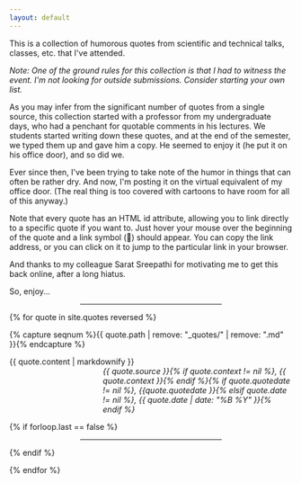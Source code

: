 ```yaml
---
layout: default
---
```

<script src="assets/global/anchor.min.js"></script>
<script src="assets/global/jquery-3.4.1.min.js"></script>

<script>
  $(function() {
	anchors.options.icon = '🔗';
	anchors.options.placement = 'left';
	anchors.options.visible = 'hover';
	anchors.add('section');
});
</script>

This is a collection of humorous quotes from
scientific and technical talks, classes, etc. that I've attended.

*Note: One of the ground rules for this collection is that I had to
witness the event.  I'm not looking for outside submissions.
Consider starting your own list.*

As you may infer from the significant number of quotes from a single
source, this collection started with a professor from my undergraduate
days, who had a penchant for quotable comments in his lectures. We
students started writing down these quotes, and at the end of the
semester, we typed them up and gave him a copy.  He seemed to enjoy it
(he put it on his office door), and so did we.  

Ever since then, I've been trying to take note of the humor in things
that can often be rather dry.  And now, I'm posting it on the virtual
equivalent of my office door. (The real thing is too covered with
cartoons to have room for all of this anyway.)

Note that every quote has an HTML id attribute, allowing you to link
directly to a specific quote if you want to.  Just hover your mouse
over the beginning of the quote and a link symbol (🔗) should appear.
You can copy the link address, or you can click on it to jump to the
particular link in your browser.

And thanks to my colleague Sarat Sreepathi for motivating me to get
this back online, after a long hiatus.

So, enjoy...

<hr style="width:50%; margin-left:auto; margin-right:auto">

{% for quote in site.quotes reversed %}

{% capture seqnum %}{{ quote.path | remove: "_quotes/" | remove: ".md" }}{% endcapture %}

<section id="{{ seqnum }}" style="margin-top:1em">
{{ quote.content | markdownify }}

<p style="margin-top:0; margin-left:33%;">
  <em>{{ quote.source }}{% if quote.context != nil %}, {{ quote.context }}{% endif %}{% if quote.quotedate != nil %}, {{quote.quotedate }}{% elsif quote.date != nil %}, {{ quote.date | date: "%B %Y" }}{% endif %}
</em></p>

{% if forloop.last == false %}
  <hr style="width:50%; margin-left:auto; margin-right:auto">
{% endif %}

</section>

{% endfor %}
